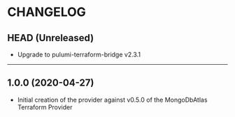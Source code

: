 CHANGELOG
=========

## HEAD (Unreleased)
* Upgrade to pulumi-terraform-bridge v2.3.1

---

## 1.0.0 (2020-04-27)
* Initial creation of the provider against v0.5.0 of the MongoDbAtlas Terraform Provider
